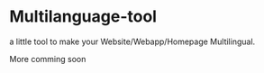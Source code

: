# Multilanguage-tool

a little tool to make your Website/Webapp/Homepage Multilingual.

More comming soon

